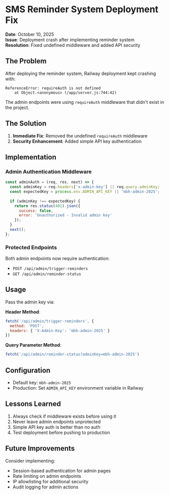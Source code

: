 # SMS Reminder System Deployment Fix

**Date**: October 10, 2025  
**Issue**: Deployment crash after implementing reminder system  
**Resolution**: Fixed undefined middleware and added API security  

## The Problem

After deploying the reminder system, Railway deployment kept crashing with:

```
ReferenceError: requireAuth is not defined
    at Object.<anonymous> (/app/server.js:744:42)
```

The admin endpoints were using `requireAuth` middleware that didn't exist in the project.

## The Solution

1. **Immediate Fix**: Removed the undefined `requireAuth` middleware
2. **Security Enhancement**: Added simple API key authentication

## Implementation

### Admin Authentication Middleware

```javascript
const adminAuth = (req, res, next) => {
  const adminKey = req.headers['x-admin-key'] || req.query.adminKey;
  const expectedKey = process.env.ADMIN_API_KEY || 'mbh-admin-2025';
  
  if (adminKey !== expectedKey) {
    return res.status(401).json({ 
      success: false, 
      error: 'Unauthorized - Invalid admin key' 
    });
  }
  next();
};
```

### Protected Endpoints

Both admin endpoints now require authentication:
- `POST /api/admin/trigger-reminders` 
- `GET /api/admin/reminder-status`

## Usage

Pass the admin key via:

**Header Method**:
```javascript
fetch('/api/admin/trigger-reminders', {
  method: 'POST',
  headers: { 'X-Admin-Key': 'mbh-admin-2025' }
})
```

**Query Parameter Method**:
```javascript
fetch('/api/admin/reminder-status?adminKey=mbh-admin-2025')
```

## Configuration

- Default key: `mbh-admin-2025`
- Production: Set `ADMIN_API_KEY` environment variable in Railway

## Lessons Learned

1. Always check if middleware exists before using it
2. Never leave admin endpoints unprotected
3. Simple API key auth is better than no auth
4. Test deployment before pushing to production

## Future Improvements

Consider implementing:
- Session-based authentication for admin pages
- Rate limiting on admin endpoints
- IP allowlisting for additional security
- Audit logging for admin actions

